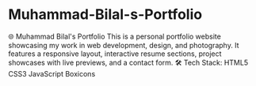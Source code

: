 # Muhammad-Bilal-s-Portfolio
🌐 Muhammad Bilal's Portfolio This is a personal portfolio website showcasing my work in web development, design, and photography. It features a responsive layout, interactive resume sections, project showcases with live previews, and a contact form.  🛠️ Tech Stack: HTML5  CSS3  JavaScript  Boxicons

